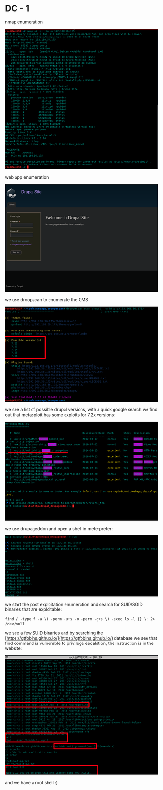 # DC - 1

nmap enumeration

![](../.gitbook/assets/1111111111111111%20%281%29.png)

web app enumeration 

![](../.gitbook/assets/1111111111111111%20%284%29.png)

we use droopscan to enumerate the CMS

![](../.gitbook/assets/1111111111111111.png)

we see a list of possible drupal versions, with a quick google search we find out that metasploit has some exploits for 7.2x versions:

![](../.gitbook/assets/1111111111111111%20%285%29.png)

we use drupageddon  and open a shell in meterpreter:

![](../.gitbook/assets/1111111111111111%20%283%29.png)

we start the post exploitation enumeration and search for SUID/SGID binaries that are exploitable:

```text
find / -type f -a \( -perm -u+s -o -perm -g+s \) -exec ls -l {} \; 2> /dev/null
```

we see a few SUID binaries and by searching the [https://gtfobins.github.io/](https://gtfobins.github.io/) database we see that find command is vulnerable to privilege escalation, the instruction is in the website:

![](../.gitbook/assets/1111111111111111%20%286%29.png)

and we have a root shell :\)







